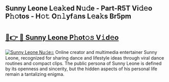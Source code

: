 ## Sunny Leone L𝚎a𝚔ed N𝚞𝚍e - Part-R5T Vi𝚍𝚎o P𝚑𝚘tos - H𝚘𝚝 O𝚗𝚕yf𝚊ns L𝚎a𝚔s Br5pm

# <h2><a href="http://kf74z1j.oniu.top/?m=Sunny+Leone">🔗👉 🔴 Sunny Leone P𝚑ot𝚘𝚜 V𝚒d𝚎o</a></h2>

[![Sunny Leone Nu𝚍e𝚜](https://i.imgur.com/0qMVB7G.gif)](http://kf74z1j.oniu.top/?m=Sunny+Leone)
Online creator and multimedia entertainer Sunny Leone, recognized for sharing dance and lifestyle ideas through viral dance routines and compact clips. The public persona of Sunny Leone is defined by its openness and sincerity, but the hidden aspects of his personal life remain a tantalizing enigma.  
